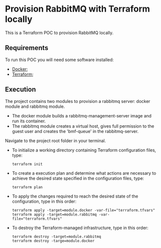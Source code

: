 # Provision RabbitMQ with Terraform locally

This is a Terraform POC to provision RabbitMQ locally.

## Requirements

To run this POC you will need some software installed:

- [Docker](https://docs.docker.com/engine/install/ubuntu/);
- [Terraform](https://www.terraform.io/downloads.html);

## Execution

The project contains two modules to provision a rabbitmq server: docker module and rabbitmq module.

- The docker module builds a rabbitmq-management-server image and run its container.
- The rabbitmq module creates a virtual host, gives full permission to the guest user and creates the 'bmf-queue' in the rabbitmq-server.

Navigate to the project root folder in your terminal.

- To initialize a working directory containing Terraform configuration files, type:

      terraform init

- To create a execution plan and determine what actions are necessary to achieve the desired state specified in the configuration files, type:

      terraform plan

- To apply the changes required to reach the desired state of the configuration, type in this order:

      terraform apply -target=module.docker -var-file="terraform.tfvars"
      terraform apply -target=module.rabbitmq -var-file="terraform.tfvars"

- To destroy the Terraform-managed infrastructure, type in this order:

      terraform destroy -target=module.rabbitmq
      terraform destroy -targe=module.docker
